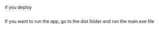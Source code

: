 if you deploy  
```bash run python main.py
```    
If you want to run the app, go to the dist folder and run the main.exe file
